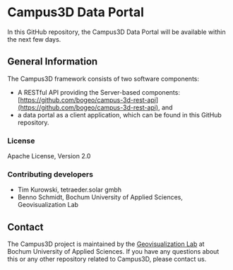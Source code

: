 # Campus3D Data Portal
In this GitHub repository, the Campus3D Data Portal will be available within the next few days.

## General Information
The Campus3D framework consists of two software components:
- A RESTful API providing the Server-based components: [https://github.com/bogeo/campus-3d-rest-api](https://github.com/bogeo/campus-3d-rest-api), and 
- a data portal as a client application, which can be found in this GitHub repository.

### License
Apache License, Version 2.0

### Contributing developers
- Tim Kurowski, tetraeder.solar gmbh
- Benno Schmidt, Bochum University of Applied Sciences, Geovisualization Lab

## Contact
The Campus3D project is maintained by the [Geovisualization Lab](https://www.hochschule-bochum.de/fbg/einrichtungen-im-fachbereich/labor-fuer-geovisualisierung-geovis/) at Bochum University of Applied Sciences.
If you have any questions about this or any other repository related to Campus3D, please contact us.
